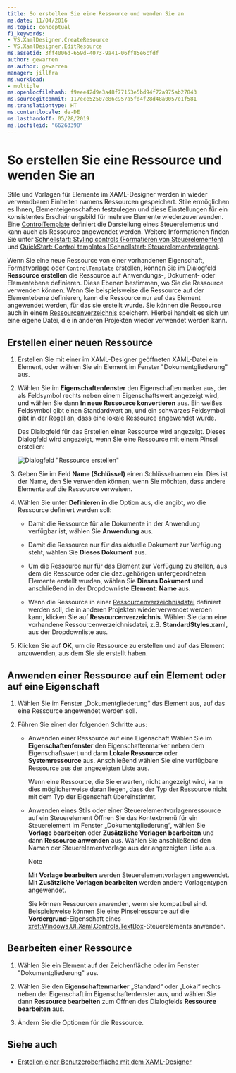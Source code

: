 ```yaml
---
title: So erstellen Sie eine Ressource und wenden Sie an
ms.date: 11/04/2016
ms.topic: conceptual
f1_keywords:
- VS.XamlDesigner.CreateResource
- VS.XamlDesigner.EditResource
ms.assetid: 3ff4006d-659d-4073-9a41-06ff85e6cfdf
author: gewarren
ms.author: gewarren
manager: jillfra
ms.workload:
- multiple
ms.openlocfilehash: f9eee42d9e3a48f77153e5bd94f72a975ab27843
ms.sourcegitcommit: 117ece52507e86c957a5fd4f28d48a0057e1f581
ms.translationtype: HT
ms.contentlocale: de-DE
ms.lasthandoff: 05/28/2019
ms.locfileid: "66263398"
---
```

# <a name="how-to-create-and-apply-a-resource"></a>So erstellen Sie eine Ressource und wenden Sie an

Stile und Vorlagen für Elemente im XAML-Designer werden in wieder verwendbaren Einheiten namens Ressourcen gespeichert. Stile ermöglichen es Ihnen, Elementeigenschaften festzulegen und diese Einstellungen für ein konsistentes Erscheinungsbild für mehrere Elemente wiederzuverwenden. Eine [ControlTemplate](/uwp/api/Windows.UI.Xaml.Controls.ControlTemplate) definiert die Darstellung eines Steuerelements und kann auch als Ressource angewendet werden. Weitere Informationen finden Sie unter [Schnellstart: Styling controls (Formatieren von Steuerelementen)](http://go.microsoft.com/fwlink/?LinkID=248239) und [QuickStart: Control templates (Schnellstart: Steuerelementvorlagen)](http://go.microsoft.com/fwlink/?LinkID=247982).

Wenn Sie eine neue Ressource von einer vorhandenen Eigenschaft, [Formatvorlage](/uwp/api/Windows.UI.Xaml.Style) oder `ControlTemplate` erstellen, können Sie im Dialogfeld **Ressource erstellen** die Ressource auf Anwendungs-, Dokument- oder Elementebene definieren. Diese Ebenen bestimmen, wo Sie die Ressource verwenden können. Wenn Sie beispielsweise die Ressource auf der Elementebene definieren, kann die Ressource nur auf das Element angewendet werden, für das sie erstellt wurde. Sie können die Ressource auch in einem [Ressourcenverzeichnis](/windows/uwp/design/controls-and-patterns/resourcedictionary-and-xaml-resource-references) speichern. Hierbei handelt es sich um eine eigene Datei, die in anderen Projekten wieder verwendet werden kann.

## <a name="create-a-new-resource"></a>Erstellen einer neuen Ressource

1. Erstellen Sie mit einer im XAML-Designer geöffneten XAML-Datei ein Element, oder wählen Sie ein Element im Fenster "Dokumentgliederung" aus.

2. Wählen Sie im **Eigenschaftenfenster** den Eigenschaftenmarker aus, der als Feldsymbol rechts neben einem Eigenschaftswert angezeigt wird, und wählen Sie dann **In neue Ressource konvertieren** aus. Ein weißes Feldsymbol gibt einen Standardwert an, und ein schwarzes Feldsymbol gibt in der Regel an, dass eine lokale Ressource angewendet wurde.

     Das Dialogfeld für das Erstellen einer Ressource wird angezeigt. Dieses Dialogfeld wird angezeigt, wenn Sie eine Ressource mit einem Pinsel erstellen:

     ![Dialogfeld "Ressource erstellen"](../designers/media/xaml_create_resource.png)

3. Geben Sie im Feld **Name (Schlüssel)** einen Schlüsselnamen ein. Dies ist der Name, den Sie verwenden können, wenn Sie möchten, dass andere Elemente auf die Ressource verweisen.

4. Wählen Sie unter **Definieren in** die Option aus, die angibt, wo die Ressource definiert werden soll:

    - Damit die Ressource für alle Dokumente in der Anwendung verfügbar ist, wählen Sie **Anwendung** aus.

    - Damit die Ressource nur für das aktuelle Dokument zur Verfügung steht, wählen Sie **Dieses Dokument** aus.

    - Um die Ressource nur für das Element zur Verfügung zu stellen, aus dem die Ressource oder die dazugehörigen untergeordneten Elemente erstellt wurden, wählen Sie **Dieses Dokument** und anschließend in der Dropdownliste **Element**: **Name** aus.

    - Wenn die Ressource in einer [Ressourcenverzeichnisdatei](/windows/uwp/design/controls-and-patterns/resourcedictionary-and-xaml-resource-references) definiert werden soll, die in anderen Projekten wiederverwendet werden kann, klicken Sie auf **Ressourcenverzeichnis**. Wählen Sie dann eine vorhandene Ressourcenverzeichnisdatei, z.B. **StandardStyles.xaml**, aus der Dropdownliste aus.

5. Klicken Sie auf **OK**, um die Ressource zu erstellen und auf das Element anzuwenden, aus dem Sie sie erstellt haben.

## <a name="apply-a-resource-to-an-element-or-property"></a>Anwenden einer Ressource auf ein Element oder auf eine Eigenschaft

1. Wählen Sie im Fenster „Dokumentgliederung“ das Element aus, auf das eine Ressource angewendet werden soll.

2. Führen Sie einen der folgenden Schritte aus:

   - Anwenden einer Ressource auf eine Eigenschaft Wählen Sie im **Eigenschaftenfenster** den Eigenschaftenmarker neben dem Eigenschaftswert und dann **Lokale Ressource** oder **Systemressource** aus. Anschließend wählen Sie eine verfügbare Ressource aus der angezeigten Liste aus.

      Wenn eine Ressource, die Sie erwarten, nicht angezeigt wird, kann dies möglicherweise daran liegen, dass der Typ der Ressource nicht mit dem Typ der Eigenschaft übereinstimmt.

   - Anwenden eines Stils oder einer Steuerelementvorlagenressource auf ein Steuerelement Öffnen Sie das Kontextmenü für ein Steuerelement im Fenster „Dokumentgliederung“, wählen Sie **Vorlage bearbeiten** oder **Zusätzliche Vorlagen bearbeiten** und dann **Ressource anwenden** aus. Wählen Sie anschließend den Namen der Steuerelementvorlage aus der angezeigten Liste aus.

     > [!NOTE]
     > Mit **Vorlage bearbeiten** werden Steuerelementvorlagen angewendet. Mit **Zusätzliche Vorlagen bearbeiten** werden andere Vorlagentypen angewendet.

     Sie können Ressourcen anwenden, wenn sie kompatibel sind. Beispielsweise können Sie eine Pinselressource auf die **Vordergrund**-Eigenschaft eines <xref:Windows.UI.Xaml.Controls.TextBox>-Steuerelements anwenden.

## <a name="edit-a-resource"></a>Bearbeiten einer Ressource

1. Wählen Sie ein Element auf der Zeichenfläche oder im Fenster "Dokumentgliederung" aus.

2. Wählen Sie den **Eigenschaftenmarker** „Standard“ oder „Lokal“ rechts neben der Eigenschaft im Eigenschaftenfenster aus, und wählen Sie dann **Ressource bearbeiten** zum Öffnen des Dialogfelds **Ressource bearbeiten** aus.

3. Ändern Sie die Optionen für die Ressource.

## <a name="see-also"></a>Siehe auch

- [Erstellen einer Benutzeroberfläche mit dem XAML-Designer](../designers/creating-a-ui-by-using-xaml-designer-in-visual-studio.md)
